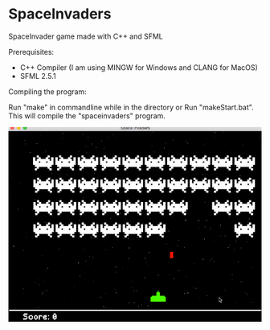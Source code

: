 # SpaceInvaders
SpaceInvader game made with C++ and SFML

Prerequisites:
- C++ Compiler (I am using MINGW for Windows and CLANG for MacOS)
- SFML 2.5.1

Compiling the program:

Run "make" in commandline while in the directory or Run "makeStart.bat". This will compile the "spaceinvaders" program.


![Banner](https://github.com/realTobby/SpaceInvaders/blob/main/github/preview4.gif)
